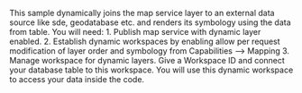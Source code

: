 This sample dynamically joins the map service layer to an external data source like sde, geodatabase etc. and renders its symbology using the data from table.
You will need:
	1. Publish map service with dynamic layer enabled.
	2. Establish dynamic workspaces by enabling allow per request modification of layer order and symbology from Capabilities --> Mapping
	3. Manage workspace for dynamic layers. Give a Workspace ID and connect your database table to this workspace.
You will use this dynamic workspace to access your data inside the code.